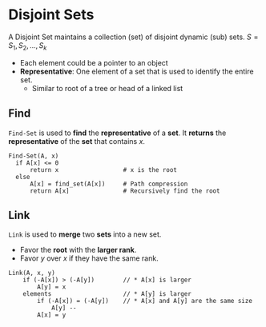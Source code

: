 # Disjoint Sets

A Disjoint Set maintains a collection (set) of disjoint dynamic (sub) sets.
$S={S_1, S_2, \dots , S_k}$

- Each element could be a pointer to an object
- **Representative**: One element of a set that is used to identify the entire set.
  - Similar to root of a tree or head of a linked list

## Find

`Find-Set` is used to **find** the **representative** of a **set**.
It **returns** the **representative** of the **set** that contains $x$.

```text
Find-Set(A, x)
  if A[x] <= 0
      return x                  # x is the root
  else
      A[x] = find_set(A[x])     # Path compression
      return A[x]               # Recursively find the root
```

## Link

`Link` is used to **merge** two **sets** into a new set.

- Favor the **root** with the **larger rank**.
- Favor $y$ over $x$ if they have the same rank.

```text
Link(A, x, y)
    if (-A[x]) > (-A[y])        // * A[x] is larger
        A[y] = x
    elements                    // * A[y] is larger
        if (-A[x]) = (-A[y])    // * A[x] and A[y] are the same size
            A[y] --
        A[x] = y
```

